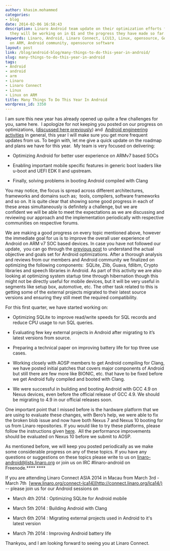 ```yaml
---
author: khasim.mohammed
categories:
- blog
date: 2014-02-06 16:58:43
description: Linaro Android team update on their optimization efforts for 2014. What
  they will be working on in Q1 and the progress they have made so far.
keywords: Linaro, Android, Linaro Connect, LCU13, Linux, opensource, Google, Linux
  on ARM, Android community, opensource software
layout: post
link: /blog/android-blog/many-things-to-do-this-year-in-android/
slug: many-things-to-do-this-year-in-android
tags:
- Android
- android
- arm
- Linaro
- Linaro Connect
- Linux
- Linux on ARM
title: Many Things To Do This Year In Android
wordpress_id: 3350
---
```


I am sure this new year has already opened up quite a few challenges for you, same here.  I apologize for not keeping you posted on our progress on optimizations, ([discussed here previously](/blog/community-blog/android-can-be-optimized/)) and  [Android engineering activities](/groups/lmg/) in general, this year I will make sure you get more frequent updates from us. To begin with, let me give a quick update on the roadmap and plans we have for this year.  My team is very focused on delivering:

  * Optimizing Android for better user experience on ARMv7 based SOCs


  * Enabling important mobile specific features in generic boot loaders like u-boot and UEFI EDK II and upstream.


  * Finally, solving problems in booting Android compiled with Clang


You may notice, the focus is spread across different architectures, frameworks and domains such as;  tools, compilers, software frameworks and so on. It is quite clear that showing some good progress in each of these areas simultaneously is definitely a challenge, but we are confident we will be able to meet the expectations as we are discussing and reviewing our approach and the implementation periodically with respective communities on respective forums.

We are making a good progress on every topic mentioned above, however the immediate goal for us is to improve the overall user experience of Android on ARM v7 SOC based devices. In case you have not followed our update,  you can go through the [previous post](/blog/community-blog/android-can-be-optimized/) to understand the actual objective and goals set for Android optimizations. After a thorough analysis and reviews from our members and Android community we finalized on optimizing the following components:  SQLite, Zlib, Guava, fdlibm, Crypto libraries and speech libraries in Android. As part of this activity we are also looking at optimizing system startup time through hibernation though this might not be directly useful for mobile devices, but it will be very useful in segments like setup box, automotive, etc. The other task related to this is getting some of the external projects migrated to their latest source versions and ensuring they still meet the required compatibility.

For this first quarter, we have started working on:


  * Optimizing SQLite to improve read/write speeds for SQL records and reduce CPU usage to run SQL queries.


  * Evaluating few key external projects in Android after migrating to it’s latest versions from source.


  * Preparing a technical paper on improving battery life for top three use cases.


  * Working closely with AOSP members to get Android compiling for Clang, we have posted initial patches that covers major components of Android but still there are few more like BIONIC, etc. that have to be fixed before we get Android fully compiled and booted with Clang.


  * We were successful in building and booting Android with GCC 4.9 on Nexus devices, even before the official release of GCC 4.9. We should be migrating to 4.9 in our official releases soon.


One important point that I missed before is the hardware platform that we are using to evaluate these changes, with Bero’s help, we were able to fix the broken blob issue and now have both Nexus 7 and Nexus 10 booting for us from Linaro repositories. If you would like to try these platforms, please follow the instructions given [here](http://android.git.linaro.org/gitweb?p=device/common.git;a=blob_plain;f=howto/nexus10-linaro/HOWTO_install.txt;hb=refs/heads/linaro-kk).  All the performance improvements should be evaluated on Nexus 10 before we submit to AOSP.

As mentioned before, we will keep you posted periodically as we make some considerable progress on any of these topics. If you have any questions or suggestions on these topics please write to us on [linaro-android@lists.linaro.org](mailto:linaro-android@lists.linaro.org) or join us on IRC #linaro-android on Freenode.**** ****

If you are attending Linaro Connect ASIA 2014 in Macau from March 3rd - March 7th  [www.linaro.org/connect-lca14](http://connect.linaro.org/lca14/) -- please join us for our Android sessions on


  * March 4th 2014 : Optimizing SQLite for Android mobile

  * March 5th 2014 : Building Android with Clang
  
  * March 6th 2014 : Migrating external projects used in Android to it's latest version

  * March 7th 2014 : Improving Android battery life



Thankyou, and I am looking forward to seeing you at Linaro Connect.